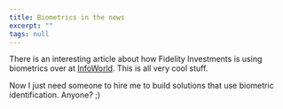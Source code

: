 ```yaml
---
title: Biometrics in the news
excerpt: ""
tags: null
---
```

<p>There is an interesting article about how Fidelity Investments is using biometrics over at <a href="http://www.infoworld.com/article/03/04/08/HNfidelity_1.html" target=_blank>InfoWorld</a>. This is all very cool stuff.
<p>Now I just need someone to hire me to build solutions that use biometric identification. Anyone? ;)